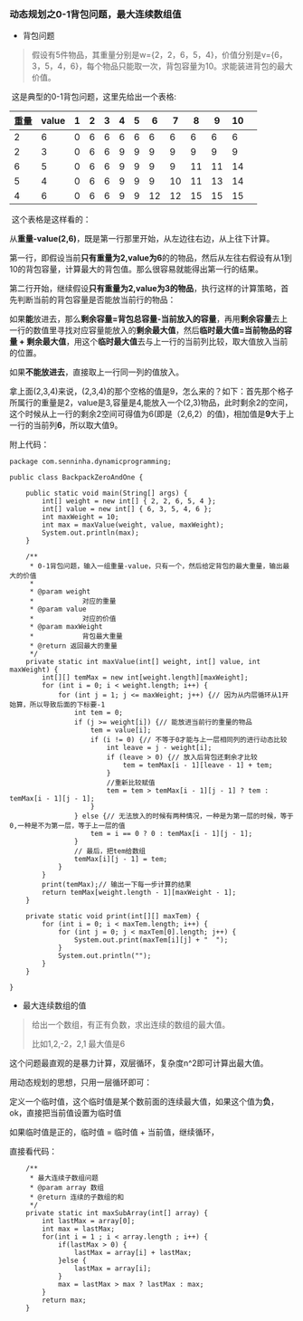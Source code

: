 ### 动态规划之0-1背包问题，最大连续数组值

- 背包问题

> 假设有5件物品，其重量分别是w={2，2，6，5，4}，价值分别是v={6，3，5，4，6}，每个物品只能取一次，背包容量为10。求能装进背包的最大价值。

​	这是典型的0-1背包问题，这里先给出一个表格:

| 重量   | value | 1    | 2    | 3    | 4    | 5    | 6    | 7    | 8    | 9    | 10   |      |
| ---- | ----- | ---- | ---- | ---- | ---- | ---- | ---- | ---- | ---- | ---- | ---- | ---- |
| 2    | 6     | 0    | 6    | 6    | 6    | 6    | 6    | 6    | 6    | 6    | 6    |      |
| 2    | 3     | 0    | 6    | 6    | 9    | 9    | 9    | 9    | 9    | 9    | 9    |      |
| 6    | 5     | 0    | 6    | 6    | 9    | 9    | 9    | 9    | 11   | 11   | 14   |      |
| 5    | 4     | 0    | 6    | 6    | 9    | 9    | 9    | 10   | 11   | 13   | 14   |      |
| 4    | 6     | 0    | 6    | 6    | 9    | 9    | 12   | 12   | 15   | 15   | 15   |      |

​	这个表格是这样看的：

​	从**重量-value(2,6)**，既是第一行那里开始，从左边往右边，从上往下计算。

​	第一行，即假设当前**只有重量为2,value为6**的的物品，然后从左往右假设有从1到10的背包容量，计算最大的背包值。那么很容易就能得出第一行的结果。

​	第二行开始，继续假设**只有重量为2,value为3的物品**，执行这样的计算策略，首先判断当前的背包容量是否能放当前行的物品：

如果**能**放进去，那么**剩余容量=背包总容量-当前放入的容量**，再用**剩余容量**去上一行的数值里寻找对应容量能放入的**剩余最大值**，然后**临时最大值=当前物品的容量 + 剩余最大值**，用这个**临时最大值**去与上一行的当前列比较，取大值放入当前的位置。

如果**不能放进去**，直接取上一行同一列的值放入。

拿上面(2,3,4)来说，(2,3,4)的那个空格的值是9，怎么来的？如下：首先那个格子所属行的重量是2，value是3,容量是4,能放入一个(2,3)物品，此时剩余2的空间，这个时候从上一行的剩余2空间可得值为6(即是（2,6,2）的值)，相加值是**9**大于上一行的当前列**6**，所以取大值9。



附上代码：

```
package com.senninha.dynamicprogramming;

public class BackpackZeroAndOne {

	public static void main(String[] args) {
		int[] weight = new int[] { 2, 2, 6, 5, 4 };
		int[] value = new int[] { 6, 3, 5, 4, 6 };
		int maxWeight = 10;
		int max = maxValue(weight, value, maxWeight);
		System.out.println(max);
	}

	/**
	 * 0-1背包问题，输入一组重量-value，只有一个，然后给定背包的最大重量，输出最大的价值
	 * 
	 * @param weight
	 *            对应的重量
	 * @param value
	 *            对应的价值
	 * @param maxWeight
	 *            背包最大重量
	 * @return 返回最大的重量
	 */
	private static int maxValue(int[] weight, int[] value, int maxWeight) {
		int[][] temMax = new int[weight.length][maxWeight];
		for (int i = 0; i < weight.length; i++) {
			for (int j = 1; j <= maxWeight; j++) {// 因为从内层循环从1开始算，所以导致后面的下标要-1
				int tem = 0;
				if (j >= weight[i]) {// 能放进当前行的重量的物品
					tem = value[i];
					if (i != 0) {// 不等于0才能与上一层相同列的进行动态比较
						int leave = j - weight[i];
						if (leave > 0) {// 放入后背包还剩余才比较
							tem = temMax[i - 1][leave - 1] + tem;
						}
						//重新比较赋值
						tem = tem > temMax[i - 1][j - 1] ? tem : temMax[i - 1][j - 1];
					}
				} else {// 无法放入的时候有两种情况，一种是为第一层的时候，等于0,一种是不为第一层，等于上一层的值
					tem = i == 0 ? 0 : temMax[i - 1][j - 1];
				}
				// 最后，把tem给数组
				temMax[i][j - 1] = tem;
			}
		}
		print(temMax);// 输出一下每一步计算的结果
		return temMax[weight.length - 1][maxWeight - 1];
	}

	private static void print(int[][] maxTem) {
		for (int i = 0; i < maxTem.length; i++) {
			for (int j = 0; j < maxTem[0].length; j++) {
				System.out.print(maxTem[i][j] + "  ");
			}
			System.out.println("");
		}
	}

}

```



- 最大连续数组的值

> 给出一个数组，有正有负数，求出连续的数组的最大值。
>
> 比如1,2,-2，2,1 最大值是6

这个问题最直观的是暴力计算，双层循环，复杂度n^2即可计算出最大值。

用动态规划的思想，只用一层循环即可：

定义一个临时值，这个临时值是某个数前面的连续最大值，如果这个值为**负**，ok，直接把当前值设置为临时值

如果临时值是正的，临时值 = 临时值 + 当前值，继续循环，

直接看代码：

```
	/**
	 * 最大连续子数组问题
	 * @param array 数组
	 * @return 连续的子数组的和
	 */
	private static int maxSubArray(int[] array) {
		int lastMax = array[0];
		int max = lastMax;
		for(int i = 1 ; i < array.length ; i++) {
			if(lastMax > 0) {
				lastMax = array[i] + lastMax;
			}else {
				lastMax = array[i];
			}
			max = lastMax > max ? lastMax : max;
		}
		return max;
	}

```



